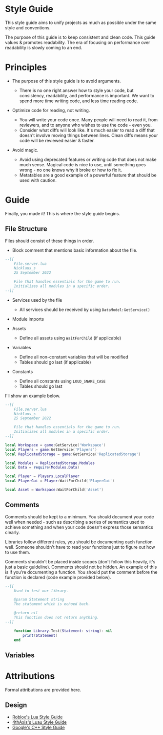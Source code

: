 # Style Guide
This style guide aims to unify projects as much as possible under the same style and conventions.

The purpose of this guide is to keep consistent and clean code. This guide values & promotes readability. The era of focusing on performance over readability is slowly coming to an end.

# Principles
* The purpose of this style guide is to avoid arguments.
	* There is no one right answer how to style your code, but consistency, readability, and performance is important. We want to spend more time writing code, and less time reading code.

* Optimize code for reading, not writing.
	* You will write your code once. Many people will need to read it, from reviewers, and to anyone who wishes to use the code - even you.
	* Consider what diffs will look like. It's much easier to read a diff that doesn't involve moving things between lines. Clean diffs means your code will be reviewed easier & faster.

* Avoid magic.
	* Avoid using deprecated features or writing code that does not make much sense. Magical code is nice to use, until something goes wrong - no one knows why it broke or how to fix it.
	* Metatables are a good example of a powerful feature that should be used with caution.

# Guide
Finally, you made it! This is where the style guide begins.

## File Structure
Files should consist of these things in order.

* Block comment that mentions basic information about the file.
```lua
--[[
	File.server.lua
	Nicklaus_s
	25 September 2022

	File that handles essentials for the game to run.
	Initializes all modules in a specific order.
--]]
```

* Services used by the file
  * All services should be received by using `DataModel:GetService()`

* Module imports

* Assets
  * Define all assets using `WaitForChild` (if applicable)

* Variables
  * Define all non-constant variables that will be modified
  * Tables should go last (if applicable)

* Constants
  * Define all constants using `LOUD_SNAKE_CASE`
  * Tables should go last

I'll show an example below.

```lua
--[[
	File.server.lua
	Nicklaus_s
	25 September 2022

	File that handles essentials for the game to run.
	Initializes all modules in a specific order.
--]]

local Workspace = game:GetService('Workspace')
local Players = game:GetService('Players')
local ReplicatedStorage = game:GetService('ReplicatedStorage')

local Modules = ReplicatedStorage.Modules
local Data = require(Modules.Data)

local Player = Players.LocalPlayer
local PlayerGui = Player:WaitForChild('PlayerGui')

local Asset = Workspace:WaitForChild('Asset')
```

## Comments
Comments should be kept to a minimum. You should document your code well when needed - such as describing a series of semantics used to achieve something and when your code doesn't express those semantics clearly.

Libraries follow different rules, you should be documenting each function well. Someone shouldn't have to read your functions just to figure out how to use them.

Comments shouldn't be placed inside scopes (don't follow this heavily, it's just a basic guideline). Comments should not be hidden. An example of this is if you're documenting a function. You should put the comment before the function is declared (code example provided below).

```lua
--[[
	Used to test our library.

	@param Statement string
	The statement which is echoed back.

	@return nil
	This function does not return anything.
--]]

	function Library.Test(Statement: string): nil
		print(Statement)
	end
```

## Variables

# Attributions
Formal attributions are provided here.

## Design
* [Roblox's Lua Style Guide](https://roblox.github.io/lua-style-guide/)
* [4thAxis's Luau Style Guide](https://hackmd.io/@4thAxis/4thAxis-Luau-Style-Guide)
* [Google's C++ Style Guide](https://google.github.io/styleguide/cppguide.html)
